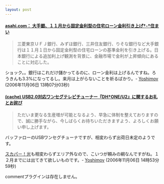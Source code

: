 ```yaml
---
layout: post
---
```

<h4><a href="http://www.asahi.com/housing/news/TKY200610310412.html">asahi.com： 大手銀、１１月から固定金利型の住宅ローン金利引き上げ†-†住まい</a></h4>
<blockquote><p>三菱東京ＵＦＪ銀行、みずほ銀行、三井住友銀行、りそな銀行など大手銀行は１１月１日から固定金利型の住宅ローンの基準金利を引き上げる。日本銀行による追加利上げ観測を背景に、金融市場で金利が上昇傾向にあることに対応した。</p>
</blockquote>
<p>ショック。。銀行はこれだけ儲かってるのに、ローン金利は上げるんですね。ろうきんも3.3%になってるし。来月は上がらないことを祈るばかり。- <a href="/?page=Yoshimov" class="wikipage">Yoshimov</a> (2006年11月06日 13時07分03秒)</p>
<h4><a href="http://megalodon.jp/?url=http://buffalo.jp/support_s/20061019.html&date=20061106145113">(cache) USB2.0対応ワンセグテレビチューナー『DH†ONE/U2』に関するお礼とお詫び</a></h4>
<blockquote><p>ただいま更なる生産増が可能となるよう、早急に体制を整えておりますので、誠に勝手ながら、今しばらくお待ちいただきますよう、よろしくお願い申し上げます。</p>
</blockquote>
<p>バッファローのUSBワンセグチューナですが、相変わらず出荷日未定のようです。</p>
<p><a href="http://www.opticast.jp/">スカパー！光</a>も相変わらずエリア外なので、こいつが頼みの綱なんですがね。１２月までには出てきて欲しいものです。- <a href="/?page=Yoshimov" class="wikipage">Yoshimov</a> (2006年11月06日 14時53分59秒)</p>
<p><span class="error">commentプラグインは存在しません。</span> </p>
